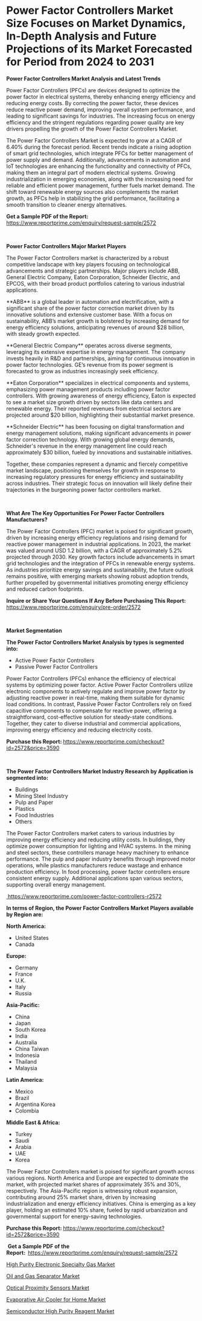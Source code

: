 <p><h1>Power Factor Controllers Market Size Focuses on Market Dynamics, In-Depth Analysis and Future Projections of its Market Forecasted for Period from 2024 to 2031</h1></p><p><strong>Power Factor Controllers Market Analysis and Latest Trends</strong></p>
<p><p>Power Factor Controllers (PFCs) are devices designed to optimize the power factor in electrical systems, thereby enhancing energy efficiency and reducing energy costs. By correcting the power factor, these devices reduce reactive power demand, improving overall system performance, and leading to significant savings for industries. The increasing focus on energy efficiency and the stringent regulations regarding power quality are key drivers propelling the growth of the Power Factor Controllers Market.</p><p>The Power Factor Controllers Market is expected to grow at a CAGR of 6.40% during the forecast period. Recent trends indicate a rising adoption of smart grid technologies, which integrate PFCs for better management of power supply and demand. Additionally, advancements in automation and IoT technologies are enhancing the functionality and connectivity of PFCs, making them an integral part of modern electrical systems. Growing industrialization in emerging economies, along with the increasing need for reliable and efficient power management, further fuels market demand. The shift toward renewable energy sources also complements the market growth, as PFCs help in stabilizing the grid performance, facilitating a smooth transition to cleaner energy alternatives.</p></p>
<p><strong>Get a Sample PDF of the Report:&nbsp;</strong> <a href="https://www.reportprime.com/enquiry/request-sample/2572">https://www.reportprime.com/enquiry/request-sample/2572</a></p>
<p>&nbsp;</p>
<p><strong>Power Factor Controllers Major Market Players</strong></p>
<p><p>The Power Factor Controllers market is characterized by a robust competitive landscape with key players focusing on technological advancements and strategic partnerships. Major players include ABB, General Electric Company, Eaton Corporation, Schneider Electric, and EPCOS, with their broad product portfolios catering to various industrial applications.</p><p>**ABB** is a global leader in automation and electrification, with a significant share of the power factor correction market driven by its innovative solutions and extensive customer base. With a focus on sustainability, ABB’s market growth is bolstered by increasing demand for energy efficiency solutions, anticipating revenues of around $28 billion, with steady growth expected.</p><p>**General Electric Company** operates across diverse segments, leveraging its extensive expertise in energy management. The company invests heavily in R&D and partnerships, aiming for continuous innovation in power factor technologies. GE’s revenue from its power segment is forecasted to grow as industries increasingly seek efficiency.</p><p>**Eaton Corporation** specializes in electrical components and systems, emphasizing power management products including power factor controllers. With growing awareness of energy efficiency, Eaton is expected to see a market size growth driven by sectors like data centers and renewable energy. Their reported revenues from electrical sectors are projected around $20 billion, highlighting their substantial market presence.</p><p>**Schneider Electric** has been focusing on digital transformation and energy management solutions, making significant advancements in power factor correction technology. With growing global energy demands, Schneider's revenue in the energy management line could reach approximately $30 billion, fueled by innovations and sustainable initiatives.</p><p>Together, these companies represent a dynamic and fiercely competitive market landscape, positioning themselves for growth in response to increasing regulatory pressures for energy efficiency and sustainability across industries. Their strategic focus on innovation will likely define their trajectories in the burgeoning power factor controllers market.</p></p>
<p>&nbsp;</p>
<p><strong>What Are The Key Opportunities For Power Factor Controllers Manufacturers?</strong></p>
<p><p>The Power Factor Controllers (PFC) market is poised for significant growth, driven by increasing energy efficiency regulations and rising demand for reactive power management in industrial applications. In 2023, the market was valued around USD 1.2 billion, with a CAGR of approximately 5.2% projected through 2030. Key growth factors include advancements in smart grid technologies and the integration of PFCs in renewable energy systems. As industries prioritize energy savings and sustainability, the future outlook remains positive, with emerging markets showing robust adoption trends, further propelled by governmental initiatives promoting energy efficiency and reduced carbon footprints.</p></p>
<p><strong>Inquire or Share Your Questions If Any Before Purchasing This Report:</strong> <a href="https://www.reportprime.com/enquiry/pre-order/2572">https://www.reportprime.com/enquiry/pre-order/2572</a></p>
<p>&nbsp;</p>
<p><strong>Market Segmentation</strong></p>
<p><strong>The Power Factor Controllers Market Analysis by types is segmented into:</strong></p>
<p><ul><li>Active Power Factor Controllers</li><li>Passive Power Factor Controllers</li></ul></p>
<p><p>Power Factor Controllers (PFCs) enhance the efficiency of electrical systems by optimizing power factor. Active Power Factor Controllers utilize electronic components to actively regulate and improve power factor by adjusting reactive power in real-time, making them suitable for dynamic load conditions. In contrast, Passive Power Factor Controllers rely on fixed capacitive components to compensate for reactive power, offering a straightforward, cost-effective solution for steady-state conditions. Together, they cater to diverse industrial and commercial applications, improving energy efficiency and reducing electricity costs.</p></p>
<p><strong>Purchase this Report:&nbsp;</strong><a href="https://www.reportprime.com/checkout?id=2572&price=3590">https://www.reportprime.com/checkout?id=2572&price=3590</a></p>
<p>&nbsp;</p>
<p><strong>The Power Factor Controllers Market Industry Research by Application is segmented into:</strong></p>
<p><ul><li>Buildings</li><li>Mining Steel Industry</li><li>Pulp and Paper</li><li>Plastics</li><li>Food Industries</li><li>Others</li></ul></p>
<p><p>The Power Factor Controllers market caters to various industries by improving energy efficiency and reducing utility costs. In buildings, they optimize power consumption for lighting and HVAC systems. In the mining and steel sectors, these controllers manage heavy machinery to enhance performance. The pulp and paper industry benefits through improved motor operations, while plastics manufacturers reduce wastage and enhance production efficiency. In food processing, power factor controllers ensure consistent energy supply. Additional applications span various sectors, supporting overall energy management.</p></p>
<p><a href="https://www.reportprime.com/power-factor-controllers-r2572">&nbsp;https://www.reportprime.com/power-factor-controllers-r2572</a></p>
<p><strong>In terms of Region, the Power Factor Controllers Market Players available by Region are:</strong></p>
<p>
    <p> <strong> North America: </strong>
        <ul>
            <li>United States</li>
            <li>Canada</li>
        </ul>
        </p> 
    <p> <strong> Europe: </strong>
        <ul>
            <li>Germany</li>
            <li>France</li>
            <li>U.K.</li>
            <li>Italy</li>
            <li>Russia</li>
        </ul>
        </p> 
    <p> <strong> Asia-Pacific: </strong>
        <ul>
            <li>China</li>
            <li>Japan</li>
            <li>South Korea</li>
            <li>India</li>
            <li>Australia</li>
            <li>China Taiwan</li>
            <li>Indonesia</li>
            <li>Thailand</li>
            <li>Malaysia</li>
        </ul>
        </p> 
    <p> <strong> Latin America: </strong>
        <ul>
            <li>Mexico</li>
            <li>Brazil</li>
            <li>Argentina Korea</li>
            <li>Colombia</li>
        </ul>
        </p> 
    <p> <strong> Middle East & Africa: </strong>
        <ul>
            <li>Turkey</li>
            <li>Saudi</li>
            <li>Arabia</li>
            <li>UAE</li>
            <li>Korea</li>
        </ul>
    </p>
    </p>
<p><p>The Power Factor Controllers market is poised for significant growth across various regions. North America and Europe are expected to dominate the market, with projected market shares of approximately 35% and 30%, respectively. The Asia-Pacific region is witnessing robust expansion, contributing around 25% market share, driven by increasing industrialization and energy efficiency initiatives. China is emerging as a key player, holding an estimated 10% share, fueled by rapid urbanization and governmental support for energy-saving technologies.</p></p>
<p><strong>Purchase this Report: </strong><a href="https://www.reportprime.com/checkout?id=2572&price=3590">https://www.reportprime.com/checkout?id=2572&price=3590</a></p>
<p>&nbsp;<strong>Get a Sample PDF of the Report:&nbsp;&nbsp;</strong><a href="https://www.reportprime.com/enquiry/request-sample/2572">https://www.reportprime.com/enquiry/request-sample/2572</a></p>
<p><strong></strong></p>
<p><p><a href="https://issuu.com/reportprime-2/docs/high-purity-electronic-specialty-ga_c30338952104e4">High Purity Electronic Specialty Gas Market</a></p><p><a href="https://www.linkedin.com/pulse/analyzing-key-drivers-oil-gas-separator-market-trends-future-mazzf?trackingId=w1bkS3xIRgOG8rSuMtmpUQ%3D%3D">Oil and Gas Separator Market</a></p><p><a href="https://github.com/Chiragrp22/Market-Research-Report-List-6/blob/main/optical-proximity-sensors-market.md">Optical Proximity Sensors Market</a></p><p><a href="https://www.linkedin.com/pulse/global-evaporative-air-cooler-home-industry-research-report-l968f?trackingId=OwPDvGxyQz%2BXyed7ubeIkw%3D%3D">Evaporative Air Cooler for Home Market</a></p><p><a href="https://issuu.com/reportprime-2/docs/semiconductor-high-purity-reagent-m_96d40f8306a375">Semiconductor High Purity Reagent Market</a></p></p>